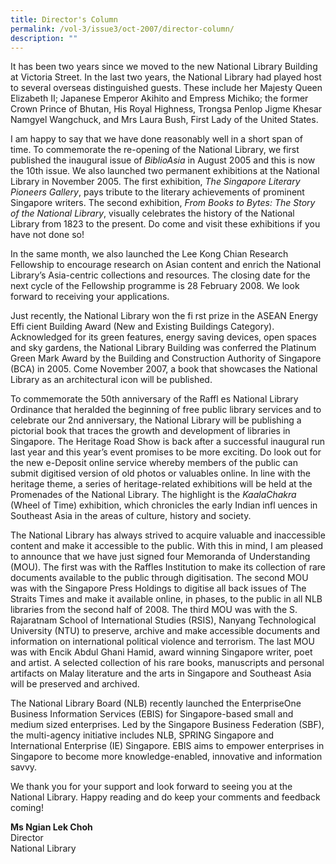 ```yaml
---
title: Director's Column
permalink: /vol-3/issue3/oct-2007/director-column/
description: ""
---
```

It has been two years since we moved to the new National Library Building at Victoria Street. In the last two years, the National Library had played host to several overseas distinguished guests. These include her Majesty Queen Elizabeth II; Japanese Emperor Akihito and Empress Michiko; the former Crown Prince of Bhutan, His Royal Highness, Trongsa Penlop Jigme Khesar Namgyel Wangchuck, and Mrs Laura Bush, First Lady of the United States.

I am happy to say that we have done reasonably well in a short span of time. To commemorate the re-opening of the National Library, we first published the inaugural issue of *BiblioAsia* in August 2005 and this is now the 10th issue. We also launched two permanent exhibitions at the National Library in November 2005. The first exhibition, *The Singapore Literary Pioneers Gallery*, pays tribute to the literary achievements of prominent Singapore writers. The second exhibition, *From Books to Bytes: The Story of the National Library*, visually celebrates the history of the National Library from 1823 to the present. Do come and visit these exhibitions if you have not done so!

In the same month, we also launched the Lee Kong Chian Research Fellowship to encourage research on Asian content and enrich the National Library’s Asia-centric collections and resources. The closing date for the next cycle of the Fellowship programme is 28 February 2008. We look forward to receiving your applications.

Just recently, the National Library won the fi rst prize in the ASEAN Energy Effi cient Building Award (New and Existing Buildings Category). Acknowledged for its green features, energy saving devices, open spaces and sky gardens, the National Library Building was conferred the Platinum Green Mark Award by the Building and Construction Authority of Singapore (BCA) in 2005. Come November 2007, a book that showcases the National Library as an architectural icon will be published.

To commemorate the 50th anniversary of the Raffl es National Library Ordinance that heralded the beginning of free public library services and to celebrate our 2nd anniversary, the National Library will be publishing a pictorial book that traces the growth and development of libraries in Singapore. The Heritage Road Show is back after a successful inaugural run last year and this year’s event promises to be more exciting. Do look out for the new e-Deposit online service whereby members of the public can submit digitised version of old photos or valuables online. In line with the heritage theme, a series of heritage-related exhibitions will be held at the Promenades of the National Library. The highlight is the *KaalaChakra* (Wheel of Time) exhibition, which chronicles the early Indian infl uences in Southeast Asia in the areas of culture, history and society.

The National Library has always strived to acquire valuable and inaccessible content and make it accessible to the public. With this in mind, I am pleased to announce that we have just signed four Memoranda of Understanding (MOU). The first was with the Raffles Institution to make its collection of rare documents available to the public through digitisation. The second MOU was with the Singapore Press Holdings to digitise all back issues of The Straits Times and make it available online, in phases, to the public in all NLB libraries from the second half of 2008. The third MOU was with the S. Rajaratnam School of International Studies (RSIS), Nanyang Technological University (NTU) to preserve, archive and make accessible documents and information on international political violence and terrorism. The last MOU was with Encik Abdul Ghani Hamid, award winning Singapore writer, poet and artist. A selected collection of his rare books, manuscripts and personal artifacts on Malay literature and the arts in Singapore and Southeast Asia will be preserved and 
archived.

The National Library Board (NLB) recently launched the EnterpriseOne Business Information Services (EBIS) for Singapore-based small and medium sized enterprises. Led by the Singapore Business Federation (SBF), the multi-agency initiative includes NLB, SPRING Singapore and International Enterprise (IE) Singapore. EBIS aims to empower enterprises in Singapore to become more knowledge-enabled, innovative and information savvy. 

We thank you for your support and look forward to seeing you at the National Library. Happy reading and do keep your comments and feedback coming!

 <b>Ms Ngian Lek Choh </b><br> Director<br> National Library